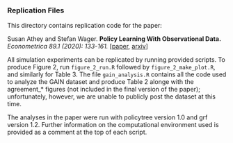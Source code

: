 ### Replication Files

This directory contains replication code for the paper:

Susan Athey and Stefan Wager.
<b>Policy Learning With Observational Data.</b> <i>Econometrica 89.1 (2020): 133-161.</i>
[<a href="https://onlinelibrary.wiley.com/doi/abs/10.3982/ECTA15732">paper</a>,
<a href="https://arxiv.org/abs/1702.02896">arxiv</a>]

All simulation experiments can be replicated by running provided scripts. To produce Figure 2, run `figure_2_run.R` followed by `figure_2_make_plot.R`, and similarly for Table 3. The file `gain_analysis.R` contains all the code used to analyze the GAIN dataset and produce Table 2 alonge with the agreement_* figures (not included in the final version of the paper); unfortunately, however, we are unable to publicly post the dataset at this time.

The analyses in the paper were run with policytree version 1.0 and grf version 1.2. Further information on the computational environment used is provided as a comment at the top of each script.
